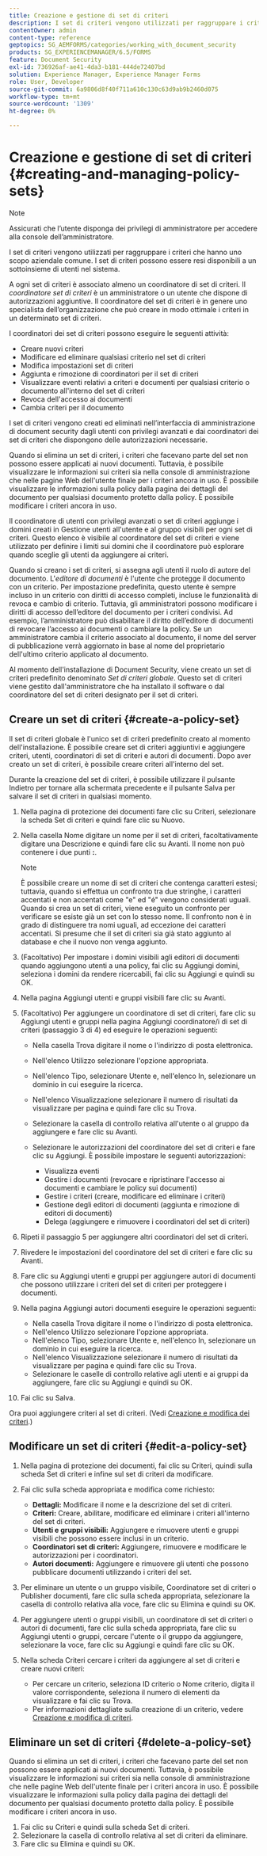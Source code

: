 ```yaml
---
title: Creazione e gestione di set di criteri
description: I set di criteri vengono utilizzati per raggruppare i criteri che hanno uno scopo aziendale comune. È possibile creare, modificare ed eliminare i criteri in un set di criteri.
contentOwner: admin
content-type: reference
geptopics: SG_AEMFORMS/categories/working_with_document_security
products: SG_EXPERIENCEMANAGER/6.5/FORMS
feature: Document Security
exl-id: 736926af-ae41-4da3-b181-444de72407bd
solution: Experience Manager, Experience Manager Forms
role: User, Developer
source-git-commit: 6a9806d8f40f711a610c130c63d9ab9b2460d075
workflow-type: tm+mt
source-wordcount: '1309'
ht-degree: 0%

---
```


# Creazione e gestione di set di criteri {#creating-and-managing-policy-sets}

>[!NOTE]
> 
> Assicurati che l’utente disponga dei privilegi di amministratore per accedere alla console dell’amministratore.

I set di criteri vengono utilizzati per raggruppare i criteri che hanno uno scopo aziendale comune. I set di criteri possono essere resi disponibili a un sottoinsieme di utenti nel sistema.

A ogni set di criteri è associato almeno un coordinatore di set di criteri. Il *coordinatore set di criteri* è un amministratore o un utente che dispone di autorizzazioni aggiuntive. Il coordinatore del set di criteri è in genere uno specialista dell’organizzazione che può creare in modo ottimale i criteri in un determinato set di criteri.

I coordinatori dei set di criteri possono eseguire le seguenti attività:

* Creare nuovi criteri
* Modificare ed eliminare qualsiasi criterio nel set di criteri
* Modifica impostazioni set di criteri
* Aggiunta e rimozione di coordinatori per il set di criteri
* Visualizzare eventi relativi a criteri e documenti per qualsiasi criterio o documento all&#39;interno del set di criteri
* Revoca dell&#39;accesso ai documenti
* Cambia criteri per il documento

I set di criteri vengono creati ed eliminati nell’interfaccia di amministrazione di document security dagli utenti con privilegi avanzati e dai coordinatori dei set di criteri che dispongono delle autorizzazioni necessarie.

Quando si elimina un set di criteri, i criteri che facevano parte del set non possono essere applicati ai nuovi documenti. Tuttavia, è possibile visualizzare le informazioni sui criteri sia nella console di amministrazione che nelle pagine Web dell&#39;utente finale per i criteri ancora in uso. È possibile visualizzare le informazioni sulla policy dalla pagina dei dettagli del documento per qualsiasi documento protetto dalla policy. È possibile modificare i criteri ancora in uso.

Il coordinatore di utenti con privilegi avanzati o set di criteri aggiunge i domini creati in Gestione utenti all&#39;utente e al gruppo visibili per ogni set di criteri. Questo elenco è visibile al coordinatore del set di criteri e viene utilizzato per definire i limiti sui domini che il coordinatore può esplorare quando sceglie gli utenti da aggiungere ai criteri.

Quando si creano i set di criteri, si assegna agli utenti il ruolo di autore del documento. L&#39;*editore di documenti* è l&#39;utente che protegge il documento con un criterio. Per impostazione predefinita, questo utente è sempre incluso in un criterio con diritti di accesso completi, incluse le funzionalità di revoca e cambio di criterio. Tuttavia, gli amministratori possono modificare i diritti di accesso dell’editore del documento per i criteri condivisi. Ad esempio, l’amministratore può disabilitare il diritto dell’editore di documenti di revocare l’accesso ai documenti o cambiare la policy. Se un amministratore cambia il criterio associato al documento, il nome del server di pubblicazione verrà aggiornato in base al nome del proprietario dell&#39;ultimo criterio applicato al documento.

Al momento dell&#39;installazione di Document Security, viene creato un set di criteri predefinito denominato *Set di criteri globale*. Questo set di criteri viene gestito dall&#39;amministratore che ha installato il software o dal coordinatore del set di criteri designato per il set di criteri.

## Creare un set di criteri {#create-a-policy-set}

Il set di criteri globale è l&#39;unico set di criteri predefinito creato al momento dell&#39;installazione. È possibile creare set di criteri aggiuntivi e aggiungere criteri, utenti, coordinatori di set di criteri e autori di documenti. Dopo aver creato un set di criteri, è possibile creare criteri all&#39;interno del set.

Durante la creazione del set di criteri, è possibile utilizzare il pulsante Indietro per tornare alla schermata precedente e il pulsante Salva per salvare il set di criteri in qualsiasi momento.

1. Nella pagina di protezione dei documenti fare clic su Criteri, selezionare la scheda Set di criteri e quindi fare clic su Nuovo.
1. Nella casella Nome digitare un nome per il set di criteri, facoltativamente digitare una Descrizione e quindi fare clic su Avanti. Il nome non può contenere i due punti **:**.

   >[!NOTE]
   >
   >È possibile creare un nome di set di criteri che contenga caratteri estesi; tuttavia, quando si effettua un confronto tra due stringhe, i caratteri accentati e non accentati come &quot;e&quot; ed &quot;é&quot; vengono considerati uguali. Quando si crea un set di criteri, viene eseguito un confronto per verificare se esiste già un set con lo stesso nome. Il confronto non è in grado di distinguere tra nomi uguali, ad eccezione dei caratteri accentati. Si presume che il set di criteri sia già stato aggiunto al database e che il nuovo non venga aggiunto.

1. (Facoltativo) Per impostare i domini visibili agli editori di documenti quando aggiungono utenti a una policy, fai clic su Aggiungi domini, seleziona i domini da rendere ricercabili, fai clic su Aggiungi e quindi su OK.
1. Nella pagina Aggiungi utenti e gruppi visibili fare clic su Avanti.
1. (Facoltativo) Per aggiungere un coordinatore di set di criteri, fare clic su Aggiungi utenti e gruppi nella pagina Aggiungi coordinatore/i di set di criteri (passaggio 3 di 4) ed eseguire le operazioni seguenti:

   * Nella casella Trova digitare il nome o l&#39;indirizzo di posta elettronica.
   * Nell&#39;elenco Utilizzo selezionare l&#39;opzione appropriata.
   * Nell&#39;elenco Tipo, selezionare Utente e, nell&#39;elenco In, selezionare un dominio in cui eseguire la ricerca.
   * Nell&#39;elenco Visualizzazione selezionare il numero di risultati da visualizzare per pagina e quindi fare clic su Trova.
   * Selezionare la casella di controllo relativa all&#39;utente o al gruppo da aggiungere e fare clic su Avanti.
   * Selezionare le autorizzazioni del coordinatore del set di criteri e fare clic su Aggiungi. È possibile impostare le seguenti autorizzazioni:

      * Visualizza eventi
      * Gestire i documenti (revocare e ripristinare l&#39;accesso ai documenti e cambiare le policy sui documenti)
      * Gestire i criteri (creare, modificare ed eliminare i criteri)
      * Gestione degli editori di documenti (aggiunta e rimozione di editori di documenti)
      * Delega (aggiungere e rimuovere i coordinatori del set di criteri)

1. Ripeti il passaggio 5 per aggiungere altri coordinatori del set di criteri.
1. Rivedere le impostazioni del coordinatore del set di criteri e fare clic su Avanti.
1. Fare clic su Aggiungi utenti e gruppi per aggiungere autori di documenti che possono utilizzare i criteri del set di criteri per proteggere i documenti.
1. Nella pagina Aggiungi autori documenti eseguire le operazioni seguenti:

   * Nella casella Trova digitare il nome o l&#39;indirizzo di posta elettronica.
   * Nell&#39;elenco Utilizzo selezionare l&#39;opzione appropriata.
   * Nell&#39;elenco Tipo, selezionare Utente e, nell&#39;elenco In, selezionare un dominio in cui eseguire la ricerca.
   * Nell&#39;elenco Visualizzazione selezionare il numero di risultati da visualizzare per pagina e quindi fare clic su Trova.
   * Selezionare le caselle di controllo relative agli utenti e ai gruppi da aggiungere, fare clic su Aggiungi e quindi su OK.

1. Fai clic su Salva.

Ora puoi aggiungere criteri al set di criteri. (Vedi [Creazione e modifica dei criteri](/help/forms/using/admin-help/creating-policies.md#creating-and-editing-policies).)

## Modificare un set di criteri {#edit-a-policy-set}

1. Nella pagina di protezione dei documenti, fai clic su Criteri, quindi sulla scheda Set di criteri e infine sul set di criteri da modificare.
1. Fai clic sulla scheda appropriata e modifica come richiesto:

   * **Dettagli:** Modificare il nome e la descrizione del set di criteri.
   * **Criteri:** Creare, abilitare, modificare ed eliminare i criteri all&#39;interno del set di criteri.
   * **Utenti e gruppi visibili:** Aggiungere e rimuovere utenti e gruppi visibili che possono essere inclusi in un criterio.
   * **Coordinatori set di criteri:** Aggiungere, rimuovere e modificare le autorizzazioni per i coordinatori.
   * **Autori documenti:** Aggiungere e rimuovere gli utenti che possono pubblicare documenti utilizzando i criteri del set.

1. Per eliminare un utente o un gruppo visibile, Coordinatore set di criteri o Publisher documenti, fare clic sulla scheda appropriata, selezionare la casella di controllo relativa alla voce, fare clic su Elimina e quindi su OK.
1. Per aggiungere utenti o gruppi visibili, un coordinatore di set di criteri o autori di documenti, fare clic sulla scheda appropriata, fare clic su Aggiungi utenti o gruppi, cercare l&#39;utente o il gruppo da aggiungere, selezionare la voce, fare clic su Aggiungi e quindi fare clic su OK.
1. Nella scheda Criteri cercare i criteri da aggiungere al set di criteri e creare nuovi criteri:

   * Per cercare un criterio, seleziona ID criterio o Nome criterio, digita il valore corrispondente, seleziona il numero di elementi da visualizzare e fai clic su Trova.
   * Per informazioni dettagliate sulla creazione di un criterio, vedere [Creazione e modifica di criteri](/help/forms/using/admin-help/creating-policies.md#creating-and-editing-policies).

## Eliminare un set di criteri {#delete-a-policy-set}

Quando si elimina un set di criteri, i criteri che facevano parte del set non possono essere applicati ai nuovi documenti. Tuttavia, è possibile visualizzare le informazioni sui criteri sia nella console di amministrazione che nelle pagine Web dell&#39;utente finale per i criteri ancora in uso. È possibile visualizzare le informazioni sulla policy dalla pagina dei dettagli del documento per qualsiasi documento protetto dalla policy. È possibile modificare i criteri ancora in uso.

1. Fai clic su Criteri e quindi sulla scheda Set di criteri.
1. Selezionare la casella di controllo relativa al set di criteri da eliminare.
1. Fare clic su Elimina e quindi su OK.
